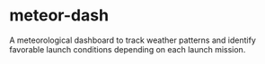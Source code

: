 # meteor-dash
A meteorological dashboard to track weather patterns and identify favorable launch conditions depending on each launch mission.
